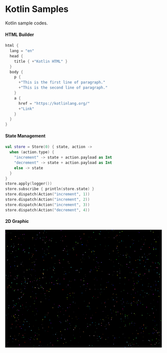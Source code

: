 # Kotlin Samples

Kotlin sample codes.

#### HTML Builder

```kotlin
html {
  lang = "en"
  head {
    title { +"Kotlin HTML" }
  }
  body {
    p {
      +"This is the first line of paragraph."
      +"This is the second line of paragraph."
    }
    a {
      href = "https://kotlinlang.org/"
      +"Link"
    }
  }
}
```

#### State Management

```kotlin
val store = Store(0) { state, action ->
  when (action.type) {
    "increment" -> state + action.payload as Int
    "decrement" -> state + action.payload as Int
    else -> state
  }
}
store.apply(logger())
store.subscribe { println(store.state) }
store.dispatch(Action("increment", 1))
store.dispatch(Action("increment", 2))
store.dispatch(Action("increment", 3))
store.dispatch(Action("decrement", 4))
```

#### 2D Graphic

![Circles](circles.png)
